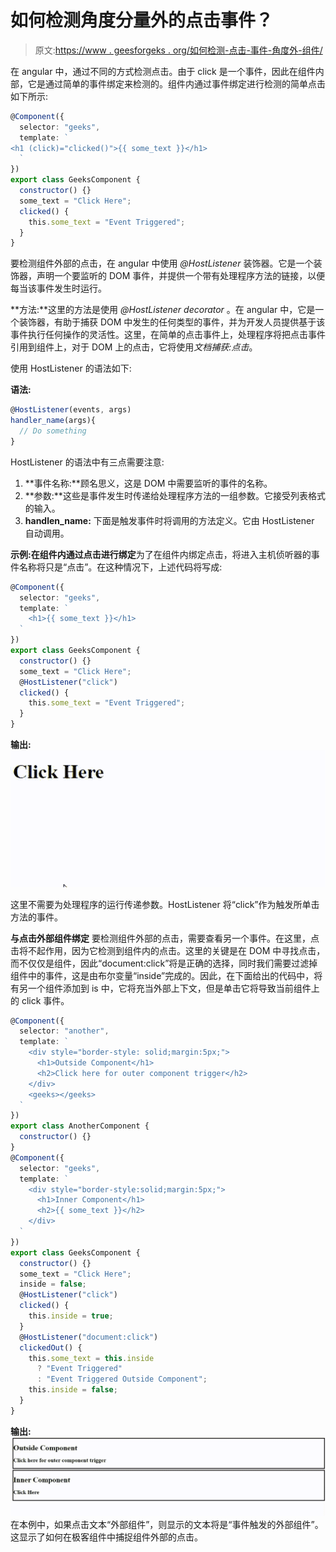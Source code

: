 # 如何检测角度分量外的点击事件？

> 原文:[https://www . geesforgeks . org/如何检测-点击-事件-角度外-组件/](https://www.geeksforgeeks.org/how-to-detect-click-event-outside-angular-component/)

在 angular 中，通过不同的方式检测点击。由于 click 是一个事件，因此在组件内部，它是通过简单的事件绑定来检测的。组件内通过事件绑定进行检测的简单点击如下所示:

```ts
@Component({
  selector: "geeks",
  template: `
<h1 (click)="clicked()">{{ some_text }}</h1>
  `
})
export class GeeksComponent {
  constructor() {}
  some_text = "Click Here";
  clicked() {
    this.some_text = "Event Triggered";
  }
}
```

要检测组件外部的点击，在 angular 中使用 *@HostListener* 装饰器。它是一个装饰器，声明一个要监听的 DOM 事件，并提供一个带有处理程序方法的链接，以便每当该事件发生时运行。

**方法:**这里的方法是使用 *@HostListener decorator* 。在 angular 中，它是一个装饰器，有助于捕获 DOM 中发生的任何类型的事件，并为开发人员提供基于该事件执行任何操作的灵活性。这里，在简单的点击事件上，处理程序将把点击事件引用到组件上，对于 DOM 上的点击，它将使用*文档捕获:点击*。

使用 HostListener 的语法如下:

**语法:**

```ts
@HostListener(events, args)
handler_name(args){
  // Do something
}

```

HostListener 的语法中有三点需要注意:

1.  **事件名称:**顾名思义，这是 DOM 中需要监听的事件的名称。
2.  **参数:**这些是事件发生时传递给处理程序方法的一组参数。它接受列表格式的输入。
3.  **handlen_name:** 下面是触发事件时将调用的方法定义。它由 HostListener 自动调用。

**示例:在组件内通过点击进行绑定**为了在组件内绑定点击，将进入主机侦听器的事件名称将只是“点击”。在这种情况下，上述代码将写成:

```ts
@Component({
  selector: "geeks",
  template: `
    <h1>{{ some_text }}</h1>
  `
})
export class GeeksComponent {
  constructor() {}
  some_text = "Click Here";
  @HostListener("click")
  clicked() {
    this.some_text = "Event Triggered";
  }
}
```

**输出:**
![](img/73d9c74e4a9d89ae23427d426a1842f4.png)

这里不需要为处理程序的运行传递参数。HostListener 将“click”作为触发所单击方法的事件。

**与点击外部组件绑定**
要检测组件外部的点击，需要查看另一个事件。在这里，点击将不起作用，因为它检测到组件内的点击。这里的关键是在 DOM 中寻找点击，而不仅仅是组件，因此“document:click”将是正确的选择，同时我们需要过滤掉组件中的事件，这是由布尔变量“inside”完成的。因此，在下面给出的代码中，将有另一个组件添加到 is 中，它将充当外部上下文，但是单击它将导致当前组件上的 click 事件。

```ts
@Component({
  selector: "another",
  template: `
    <div style="border-style: solid;margin:5px;">
      <h1>Outside Component</h1>
      <h2>Click here for outer component trigger</h2>
    </div>
    <geeks></geeks>
  `
})
export class AnotherComponent {
  constructor() {}
}
@Component({
  selector: "geeks",
  template: `
    <div style="border-style:solid;margin:5px;">
      <h1>Inner Component</h1>
      <h2>{{ some_text }}</h2>
    </div>
  `
})
export class GeeksComponent {
  constructor() {}
  some_text = "Click Here";
  inside = false;
  @HostListener("click")
  clicked() {
    this.inside = true;
  }
  @HostListener("document:click")
  clickedOut() {
    this.some_text = this.inside
      ? "Event Triggered"
      : "Event Triggered Outside Component";
    this.inside = false;
  }
}
```

**输出:**
![](img/42e5100ba503eb7dbe15f25496991785.png)
在本例中，如果点击文本“外部组件”，则显示的文本将是“事件触发的外部组件”。这显示了如何在极客组件中捕捉组件外部的点击。
